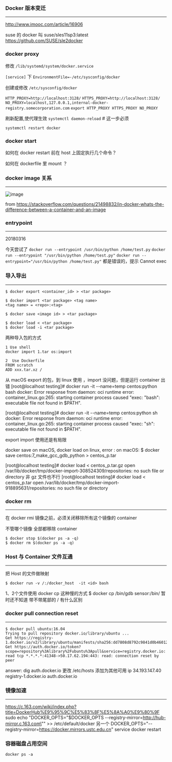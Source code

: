### Docker 版本变迁
---
http://www.imooc.com/article/16906

suse 的 docker 叫 suse/sles11sp3:latest   https://github.com/SUSE/sle2docker

### docker proxy

修改 `/lib/systemd/system/docker.service`

`[service]` 下
`EnvironmentFile=-/etc/sysconfig/docker`

创建或修改 `/etc/sysconfig/docker`

`HTTP_PROXY=http://localhost:3128/`
`HTTPS_PROXY=http://localhost:3128/`
`NO_PROXY=localhost,127.0.0.1,internal-docker-registry.somecorporation.com`
`export HTTP_PROXY HTTPS_PROXY NO_PROXY`
 
刷新配置,使代理生效
`systemctl daemon-reload`   # 这一步必须

`systemctl restart docker`
 

### docker start

如何在 docker restart 前在 host 上固定执行几个命令？

如何在 dockerfile 里 mount ？


### docker image 关系
---

![image](https://i.stack.imgur.com/vGuay.png)


from https://stackoverflow.com/questions/21498832/in-docker-whats-the-difference-between-a-container-and-an-image

### entrypoint
---
20180316

今天尝试了 
`docker run --entrypoint /usr/bin/python /home/test.py` 
`docker run --entrypoint "/usr/bin/python /home/test.py"`
`docker run --entrypoint="/usr/bin/python /home/test.py"`
都是错误的，提示 Cannot exec 


### 导入导出
---
```shell
$ docker export <container_id> > <tar package>

$ docker import <tar package> <tag name>
<tag name> = <repo>:<tag>
```

```shell
$ docker save <image id> > <tar package>

$ docker load < <tar package>
$ docker load -i <tar package>
```

两种导入包的方式
```
1 Use shell 
docker import 1.tar os:import

2  Use Dockerfile
FROM scratch 
ADD xxx.tar.xz /
```

从 macOS export 的包，到 linux 使用 ，import 没问题，但是运行 container 出错
[root@localhost testing]# docker run -it --name=temp centos:python bash
docker: Error response from daemon: oci runtime error: container_linux.go:265: starting container process caused "exec: \"bash\": executable file not found in $PATH".

[root@localhost testing]# docker run -it --name=temp centos:python sh
docker: Error response from daemon: oci runtime error: container_linux.go:265: starting container process caused "exec: \"sh\": executable file not found in $PATH".

export import 使用还是有局限

docker save on macOS, docker load on linux, error :
on macOS:
$ docker save centos:7_make_gcc_gdb_python > centos_p.tar

[root@localhost testing]# docker load < centos_p.tar.gz 
open /var/lib/docker/tmp/docker-import-308524309/repositories: no such file or directory
非 gz 文件也不行
[root@localhost testing]# docker load < centos_p.tar 
open /var/lib/docker/tmp/docker-import-918895631/repositories: no such file or directory

### docker rm
---
在 docker rmi 镜像之前，必须关闭移除所有这个镜像的 container

不管哪个镜像 全部都移除 container
```shell
$ docker stop $(docker ps -a -q)
$ docker rm $(docker ps -a -q)
```


### Host 与 Container 文件互通
---
把 Host 的文件做映射

```shell
$ docker run -v /:/docker_host  -it <id> bash
```
1、2个文件使用 docker cp 这种慢的方式 $ docker cp /bin/gdb sensor:/bin/
 暂时还不知道 带不带尾部的 / 有什么区别



### docker pull connection reset
---
```shell
$ docker pull ubuntu:16.04
Trying to pull repository docker.io/library/ubuntu ... 
Get https://registry-1.docker.io/v2/library/ubuntu/manifests/sha256:dd7808d8792c9841d0b460122f1acf0a2dd1f56404f8d1e56298048885e45535: Get https://auth.docker.io/token?scope=repository%3Alibrary%2Fubuntu%3Apull&service=registry.docker.io: read tcp *.*.*.*:41348->50.17.62.194:443: read: connection reset by peer
```
answer:
dig auth.docker.io
更改 /etc/hosts 添加为其他可用 ip
34.193.147.40 registry-1.docker.io auth.docker.io

### 镜像加速
---
https://c.163.com/wiki/index.php?title=DockerHub%E9%95%9C%E5%83%8F%E5%8A%A0%E9%80%9F
sudo echo "DOCKER_OPTS=\"\$DOCKER_OPTS --registry-mirror=http://hub-mirror.c.163.com\"" >> /etc/default/docker
另一个 DOCKER_OPTS="--registry-mirror=https://docker.mirrors.ustc.edu.cn"
service docker restart


### 容器磁盘占用空间

`docker ps -a`
